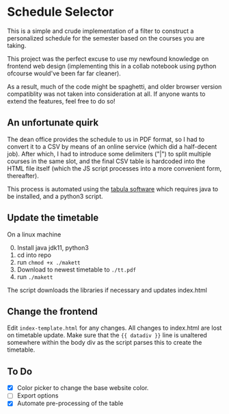 # Schedule Selector

This is a simple and crude implementation of a filter to construct a personalized schedule for the semester based on the courses you are taking. 

This project was the perfect excuse to use my newfound knowledge on frontend web design (implementing this in a collab notebook using python ofcourse  would've been far far cleaner). 

As a result, much of the code might be spaghetti, and older browser version compatiblity was not taken into consideration at all. If anyone wants to extend the features, feel free to do so!

## An unfortunate quirk
The dean office provides the schedule to us in PDF format, so I had to convert it to a CSV by means of an online service (which did a half-decent job). After which, I had to introduce some delimiters ("|") to split multiple courses in the same slot, and the final CSV table is hardcoded into the HTML file itself (which the JS script processes into a more convenient form, thereafter).

This process is automated using the [tabula software](https://github.com/tabulapdf/tabula-java) which requires java to be installed, and a python3 script.

## Update the timetable

On a linux machine

0. Install java jdk11, python3
1. cd into repo
2. run `chmod +x ./makett`
3. Download to newest timetable to `./tt.pdf`
4. run `./makett`

The script downloads the libraries if necessary and updates index.html

## Change the frontend

Edit `index-template.html` for any changes. All changes to index.html are lost on timetable update.
Make sure that the `{{ datadiv }}` line is unaltered somewhere within the body div as the script parses this to create the timetable.

## To Do
- [x] Color picker to change the base website color.
- [ ] Export options
- [x] Automate pre-processing of the table
